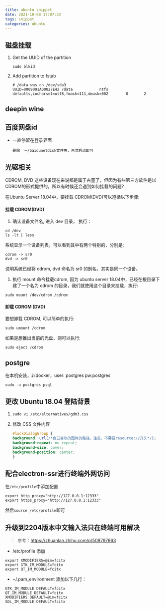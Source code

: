 ```yaml
---
title: ubuntu snippet
date: 2021-10-08 17:07:33
tags: snippet
categories: ubuntu
---
```




## 磁盘挂载

1. Get the UUID of the partition

   `sudo blkid`

2. Add partition to fstab

   ```shell
   # /data was on /dev/sda3
   UUID=0009091A00027E42 /data            ntfs   defaults,iocharset=utf8,fmask=111,dmask=002        0       2
   ```

## deepin wine







## 百度网盘id

- 一直停留在登录界面

  ```
  删除　～/baidunetdisk文件夹，再次启动即可
  ```

## 光驱相关

CDROM, DVD 这些设备现在来说都是属于古董了，但因为有些第三方软件是以CDROM的形式提供的，所以有时候还会遇到如何挂载的问题?

在Ubuntu Server 18.04中，要挂载 CDROM(DVD)可以遵循以下步骤:

#### 挂载 CDROM(DVD)

1. 确认设备文件名, 进入 dev 目录， 执行：

```
cd /dev
ls -lt | less
```

系统显示一个设备列表，可以看到其中有两个特别的，分别是:

```
cdrom -> sr0
dvd -> sr0
```

说明系统已经将 cdrom, dvd 命名为 sr0 的别名，其实是同一个设备。

1. 执行 mount 命令挂载cdrom, 因为 ubuntu server 18.04中，已经在根目录下建了一个名为 cdrom 的目录，我们就使用这个目录来挂载，执行:

```
sudo mount /dev/cdrom /cdrom
```

#### 卸载 CDROM (DVD)

要想卸载 CDROM, 可以简单的执行:

```
sudo umount /cdrom
```

如果是想推出当前的光盘，则可以执行:

```
sudo eject /cdrom
```

## postgre

在本机安装，非docker，user: postgres 	pw:postgres 

```shell
sudo -u postgres psql
```

## 更改 Ubuntu 18.04 登陆背景

1. `sudo vi /etc/alternatives/gdm3.css`

2. 修改 CSS 文件内容

   ```css
   #lockDialogGroup {
   background: url(/*自己喜欢的图片的路径。注意，不需要resource://开头*/);
   background-repeat: no-repeat;
   background-size: cover;
   background-position: center;
   }
   ```

## 配合electron-ssr进行终端外网访问

在`/etc/profile`中添加配置

```
export http_proxy="http://127.0.0.1:12333"
export https_proxy="http://127.0.0.1:12333"
```

然后`source /etc/profile`即可

## 升级到2204版本中文输入法只在终端可用解决

> 参考：https://zhuanlan.zhihu.com/p/508797663

- /etc/profile 添加

```
export XMODIFIERS=@im=fcitx
export GTK_IM_MODULE=fcitx
export QT_IM_MODULE=fcitx
```

- ~/.pam_environment 添加以下几行：

```
GTK_IM_MODULE DEFAULT=fcitx
QT_IM_MODULE DEFAULT=fcitx
XMODIFIERS DEFAULT=@im=fcitx
SDL_IM_MODULE DEFAULT=fcitx
```

